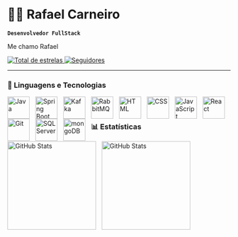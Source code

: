 # 👨‍💻 Rafael Carneiro

**`Desenvolvedor FullStack`**

Me chamo Rafael

<p align="left"> 
    <a href="https://github.com/RafaelCarneiro16?tab=repositories&q=&type=&language=&sort=stargazers">
        <img 
            alt="Total de estrelas" 
            title="Total de estrelas GitHub" 
            src="https://custom-icon-badges.demolab.com/github/stars/RafaelCarneiro16?color=55960c&style=for-the-badge&labelColor=488207&logo=star&label=estrelas"
        />
    </a>
    <a href="https://github.com/RafaelCarneiro16?tab=followers">
        <img 
            alt="Seguidores" 
            title="Me siga no GitHub" 
            src="https://custom-icon-badges.demolab.com/github/followers/RafaelCarneiro16?color=236ad3&labelColor=1155ba&style=for-the-badge&logo=github&label=Seguidores&logoColor=white"
        />
    </a>
</p>

---

### 🤖 Linguagens e Tecnologias

<img
align="left"
alt="Java"
title="Java"
width="50px"
style="padding-right: 10px;"
src="https://cdn.jsdelivr.net/gh/devicons/devicon@latest/icons/java/java-original-wordmark.svg"
/>
<img
align="left"
alt="Spring  Boot"
title="Spring  Boot"
width="50px"
style="padding-right: 10px;"
src="https://cdn.jsdelivr.net/gh/devicons/devicon@latest/icons/spring/spring-original-wordmark.svg"
/>
<img
align="left"
alt="Kafka"
title="Kafka"
width="50px"
style="padding-right: 10px;"
src="https://cdn.jsdelivr.net/gh/devicons/devicon@latest/icons/apachekafka/apachekafka-original-wordmark.svg"
/>
<img
align="left"
alt="RabbitMQ"
title="RabbitMQ"
width="50px"
style="padding-right: 10px;"
src="https://cdn.jsdelivr.net/gh/devicons/devicon@latest/icons/rabbitmq/rabbitmq-original.svg"
/>
<img
align="left"
alt="HTML"
title="HTML"
width="50px"
style="padding-right: 10px;"
src="https://cdn.jsdelivr.net/gh/devicons/devicon@latest/icons/html5/html5-original.svg"
/>
<img
align="left"
alt="CSS"
title="CSS"
width="50px"
style="padding-right: 10px;"
src="https://cdn.jsdelivr.net/gh/devicons/devicon@latest/icons/css3/css3-original.svg"
/>
<img
align="left"
alt="JavaScript"
title="JavaScript"
width="50px"
style="padding-right: 10px;"
src="https://cdn.jsdelivr.net/gh/devicons/devicon@latest/icons/javascript/javascript-original.svg"
/>
<img
align="left"
alt="React"
title="React"
width="50px"
style="padding-right: 10px;"
src="https://cdn.jsdelivr.net/gh/devicons/devicon@latest/icons/react/react-original.svg"
/>
<img
align="left"
alt="Git"
title="Git"
width="50px"
style="padding-right: 10px;"
src="https://cdn.jsdelivr.net/gh/devicons/devicon@latest/icons/git/git-original.svg"
/>
<img
align="left"
alt="SQL Server"
title="SQL Server"
width="50px"
style="padding-right: 10px;"
src="https://cdn.jsdelivr.net/gh/devicons/devicon@latest/icons/microsoftsqlserver/microsoftsqlserver-original-wordmark.svg"
/>
<img
align="left"
alt="mongoDB"
title="mongoDB"
width="50px"
style="padding-right: 10px;"
src="https://cdn.jsdelivr.net/gh/devicons/devicon@latest/icons/mongodb/mongodb-original-wordmark.svg"
/>

<br/>
<br/>

### 📊 Estatísticas

<p>
  <img 
    align="left" 
    alt="GitHub Stats" 
    height="200" 
    style="padding-right: 10px;" 
    src="https://github-readme-stats.vercel.app/api?username=RafaelCarneiro16&show_icons=true&theme=tokyonight&include_all_commits=true&locale=pt-br" 
  />

<img
align="left"
alt="GitHub Stats"
height="200"
src="https://github-readme-stats.vercel.app/api/top-langs/?username=RafaelCarneiro16&theme=tokyonight&layout=compact&custom_title=Tecnologias&langs_count=9"
/>

</p>
